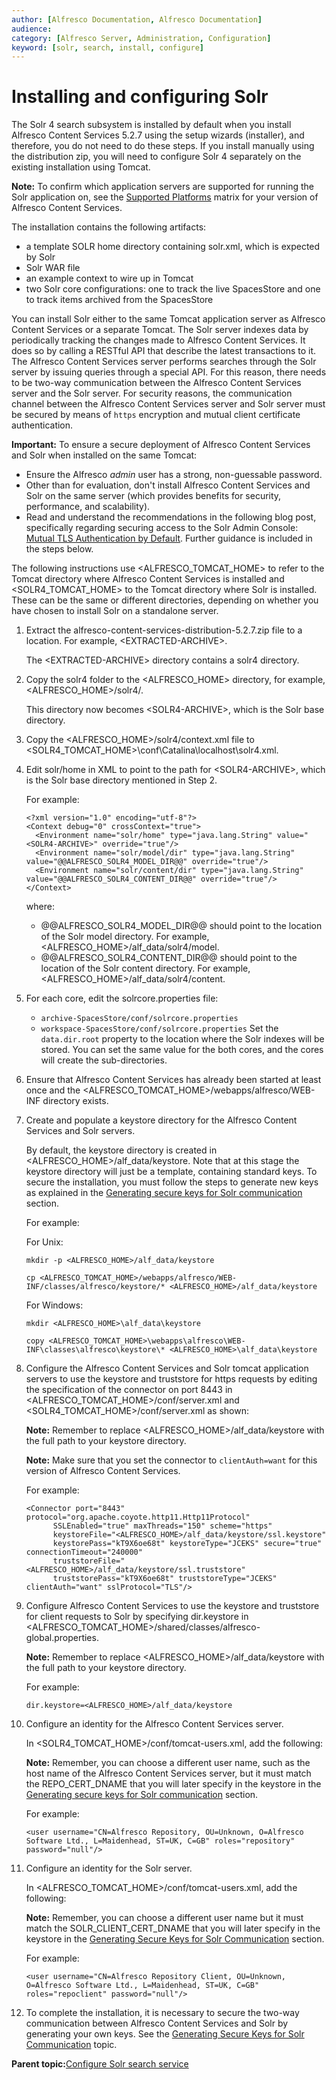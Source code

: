 ```yaml
---
author: [Alfresco Documentation, Alfresco Documentation]
audience: 
category: [Alfresco Server, Administration, Configuration]
keyword: [solr, search, install, configure]
---
```


# Installing and configuring Solr

The Solr 4 search subsystem is installed by default when you install Alfresco Content Services 5.2.7 using the setup wizards \(installer\), and therefore, you do not need to do these steps. If you install manually using the distribution zip, you will need to configure Solr 4 separately on the existing installation using Tomcat.

**Note:** To confirm which application servers are supported for running the Solr application on, see the [Supported Platforms](http://www.alfresco.com/services/subscription/supported-platforms) matrix for your version of Alfresco Content Services.

The installation contains the following artifacts:

-   a template SOLR home directory containing solr.xml, which is expected by Solr
-   Solr WAR file
-   an example context to wire up in Tomcat
-   two Solr core configurations: one to track the live SpacesStore and one to track items archived from the SpacesStore

You can install Solr either to the same Tomcat application server as Alfresco Content Services or a separate Tomcat. The Solr server indexes data by periodically tracking the changes made to Alfresco Content Services. It does so by calling a RESTful API that describe the latest transactions to it. The Alfresco Content Services server performs searches through the Solr server by issuing queries through a special API. For this reason, there needs to be two-way communication between the Alfresco Content Services server and the Solr server. For security reasons, the communication channel between the Alfresco Content Services server and Solr server must be secured by means of `https` encryption and mutual client certificate authentication.

**Important:** To ensure a secure deployment of Alfresco Content Services and Solr when installed on the same Tomcat:

-   Ensure the Alfresco *admin* user has a strong, non-guessable password.
-   Other than for evaluation, don't install Alfresco Content Services and Solr on the same server \(which provides benefits for security, performance, and scalability\).
-   Read and understand the recommendations in the following blog post, specifically regarding securing access to the Solr Admin Console: [Mutual TLS Authentication by Default](https://hub.alfresco.com/t5/alfresco-content-services-blog/alfresco-6-1-is-coming-with-mutual-tls-authentication-by-default/ba-p/287905). Further guidance is included in the steps below.

The following instructions use <ALFRESCO\_TOMCAT\_HOME\> to refer to the Tomcat directory where Alfresco Content Services is installed and <SOLR4\_TOMCAT\_HOME\> to the Tomcat directory where Solr is installed. These can be the same or different directories, depending on whether you have chosen to install Solr on a standalone server.

1.  Extract the alfresco-content-services-distribution-5.2.7.zip file to a location. For example, <EXTRACTED-ARCHIVE\>.

    The <EXTRACTED-ARCHIVE\> directory contains a solr4 directory.

2.  Copy the solr4 folder to the <ALFRESCO\_HOME\> directory, for example, <ALFRESCO\_HOME\>/solr4/.

    This directory now becomes <SOLR4-ARCHIVE\>, which is the Solr base directory.

3.  Copy the <ALFRESCO\_HOME\>/solr4/context.xml file to <SOLR4\_TOMCAT\_HOME\>\\conf\\Catalina\\localhost\\solr4.xml.

4.  Edit solr/home in XML to point to the path for <SOLR4-ARCHIVE\>, which is the Solr base directory mentioned in Step 2.

    For example:

    ```
    <?xml version="1.0" encoding="utf-8"?>
    <Context debug="0" crossContext="true">
      <Environment name="solr/home" type="java.lang.String" value="<SOLR4-ARCHIVE>" override="true"/>
      <Environment name="solr/model/dir" type="java.lang.String" value="@@ALFRESCO_SOLR4_MODEL_DIR@@" override="true"/>
      <Environment name="solr/content/dir" type="java.lang.String" value="@@ALFRESCO_SOLR4_CONTENT_DIR@@" override="true"/>
    </Context>
    ```

    where:

    -   @@ALFRESCO\_SOLR4\_MODEL\_DIR@@ should point to the location of the Solr model directory. For example, <ALFRESCO\_HOME\>/alf\_data/solr4/model.
    -   @@ALFRESCO\_SOLR4\_CONTENT\_DIR@@ should point to the location of the Solr content directory. For example, <ALFRESCO\_HOME\>/alf\_data/solr4/content.
5.  For each core, edit the solrcore.properties file:

    -   `archive-SpacesStore/conf/solrcore.properties`
    -   `workspace-SpacesStore/conf/solrcore.properties`
    Set the `data.dir.root` property to the location where the Solr indexes will be stored. You can set the same value for the both cores, and the cores will create the sub-directories.

6.  Ensure that Alfresco Content Services has already been started at least once and the <ALFRESCO\_TOMCAT\_HOME\>/webapps/alfresco/WEB-INF directory exists.

7.  Create and populate a keystore directory for the Alfresco Content Services and Solr servers.

    By default, the keystore directory is created in <ALFRESCO\_HOME\>/alf\_data/keystore. Note that at this stage the keystore directory will just be a template, containing standard keys. To secure the installation, you must follow the steps to generate new keys as explained in the [Generating secure keys for Solr communication](generate-keys-solr4.md) section.

    For example:

    For Unix:

    ```
    mkdir -p <ALFRESCO_HOME>/alf_data/keystore 
    
    cp <ALFRESCO_TOMCAT_HOME>/webapps/alfresco/WEB-INF/classes/alfresco/keystore/* <ALFRESCO_HOME>/alf_data/keystore 
    ```

    For Windows:

    ```
    mkdir <ALFRESCO_HOME>\alf_data\keystore 
    
    copy <ALFRESCO_TOMCAT_HOME>\webapps\alfresco\WEB-INF\classes\alfresco\keystore\* <ALFRESCO_HOME>\alf_data\keystore 
    ```

8.  Configure the Alfresco Content Services and Solr tomcat application servers to use the keystore and truststore for https requests by editing the specification of the connector on port 8443 in <ALFRESCO\_TOMCAT\_HOME\>/conf/server.xml and <SOLR4\_TOMCAT\_HOME\>/conf/server.xml as shown:

    **Note:** Remember to replace <ALFRESCO\_HOME\>/alf\_data/keystore with the full path to your keystore directory.

    **Note:** Make sure that you set the connector to `clientAuth=want` for this version of Alfresco Content Services.

    For example:

    ```
    <Connector port="8443" protocol="org.apache.coyote.http11.Http11Protocol"
          SSLEnabled="true" maxThreads="150" scheme="https"
          keystoreFile="<ALFRESCO_HOME>/alf_data/keystore/ssl.keystore"
          keystorePass="kT9X6oe68t" keystoreType="JCEKS" secure="true" connectionTimeout="240000"
          truststoreFile="<ALFRESCO_HOME>/alf_data/keystore/ssl.truststore"
          truststorePass="kT9X6oe68t" truststoreType="JCEKS" clientAuth="want" sslProtocol="TLS"/>  
    ```

9.  Configure Alfresco Content Services to use the keystore and truststore for client requests to Solr by specifying dir.keystore in <ALFRESCO\_TOMCAT\_HOME\>/shared/classes/alfresco-global.properties.

    **Note:** Remember to replace <ALFRESCO\_HOME\>/alf\_data/keystore with the full path to your keystore directory.

    For example:

    ```
    dir.keystore=<ALFRESCO_HOME>/alf_data/keystore 
    ```

10. Configure an identity for the Alfresco Content Services server.

    In <SOLR4\_TOMCAT\_HOME\>/conf/tomcat-users.xml, add the following:

    **Note:** Remember, you can choose a different user name, such as the host name of the Alfresco Content Services server, but it must match the REPO\_CERT\_DNAME that you will later specify in the keystore in the [Generating secure keys for Solr communication](generate-keys-solr4.md) section.

    For example:

    ```
    <user username="CN=Alfresco Repository, OU=Unknown, O=Alfresco Software Ltd., L=Maidenhead, ST=UK, C=GB" roles="repository" password="null"/>
    ```

11. Configure an identity for the Solr server.

    In <ALFRESCO\_TOMCAT\_HOME\>/conf/tomcat-users.xml, add the following:

    **Note:** Remember, you can choose a different user name but it must match the SOLR\_CLIENT\_CERT\_DNAME that you will later specify in the keystore in the [Generating Secure Keys for Solr Communication](generate-keys-solr4.md) section.

    For example:

    ```
    <user username="CN=Alfresco Repository Client, OU=Unknown, O=Alfresco Software Ltd., L=Maidenhead, ST=UK, C=GB" roles="repoclient" password="null"/>
    ```

12. To complete the installation, it is necessary to secure the two-way communication between Alfresco Content Services and Solr by generating your own keys. See the [Generating Secure Keys for Solr Communication](generate-keys-solr4.md) topic.


**Parent topic:**[Configure Solr search service](../concepts/configure-solr4.md)

